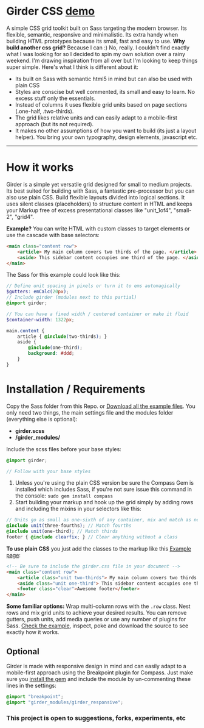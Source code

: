 Girder CSS [demo](http://comfypixel.com/Girder/)
====================

A simple CSS grid toolkit built on Sass targeting the modern browser. Its flexible, semantic, responsive and minimalistic. Its extra handy when building HTML prototypes because its small, fast and easy to use. **Why build another css grid?** Because I can :) No, really. I couldn't find exactly what I was looking for so I decided to spin my own solution over a rainy weekend. I'm drawing inspiration from all over but I'm looking to keep things super simple. Here's what I think is different about it:

* Its built on Sass with semantic html5 in mind but can also be used with plain CSS
* Styles are conscise but well commented, its small and easy to learn. No excess stuff only the essentials.
* Instead of columns it uses flexible grid units based on page sections (.one-half, .two-thirds).
* The grid likes relative units and can easily adapt to a mobile-first approach (but its not required).
* It makes no other assumptions of how you want to build (its just a layout helper). You bring your own typography, design elements, javascript etc.

---

# How it works
Girder is a simple yet versatile grid designed for small to medium projects. Its best suited for building with Sass, a fantastic pre-processor but you can also use plain CSS. Build flexible layouts divided into logical sections. It uses silent classes (placeholders) to structure content in HTML and keeps your Markup free of excess presentational classes like "unit_1of4", "small-2", "grid4".

**Example?**
You can write HTML with custom classes to target elements or use the cascade with base selectors:
```HTML
<main class="content row">
	<article> My main column covers two thirds of the page. </article>
	<aside> This sidebar content occupies one third of the page. </aside>
</main>
```
The Sass for this example could look like this:
```SCSS
// Define unit spacing in pixels or turn it to ems automagically
$gutters: emCalc(20px);
// Include girder (modules next to this partial)
@import girder;

// You can have a fixed width / centered container or make it fluid
$container-width: 1322px;

main.content {
	article { @include(two-thirds); }
	aside {
		@include(one-third);
		background: #ddd;
	}
}
```
# Installation / Requirements
Copy the Sass folder from this Repo. or [Download all the example files](http://comfypixel.com/Girder/Girder_example_files_v04.zip). You only need two things, the main settings file and the modules folder (everything else is optional):

*	**girder.scss**
*	**/girder_modules/**

Include the scss files before your base styles:
```SCSS
@import girder;

// Follow with your base styles
```

1. Unless you're using the plain CSS version be sure the Compass Gem is installed which includes Sass, if you're not sure issue this command in the console: ```sudo gem install compass```
2. Start building your markup and hook up the grid simply by adding rows and including the mixins in your selectors like this:

```SCSS
// Units go as small as one-sixth of any container, mix and match as needed
@include unit(three-fourths); // Match fourths
@include unit(one-third); // Match thirds
footer { @include clearfix; } // Clear anything without a class
```

**To use plain CSS** you just add the classes to the markup like this [Example page](http://comfypixel.com/Girder/example-css.html):
```HTML
<!-- Be sure to include the girder.css file in your document -->
<main class="content row">
	<article class="unit two-thirds"> My main column covers two thirds of the page. </article>
	<aside class="unit one-third"> This sidebar content occupies one third of the page. </aside>
	<footer class="clear">Awesome footer</footer>
</main>
```

**Some familiar options:** Wrap multi-column rows with the ```.row``` class. Nest rows and mix grid units to achieve your desired results. You can remove gutters, push units, add media queries or use any number of plugins for Sass. [Check the example](http://comfypixel.com/Girder/), inspect, poke and download the source to see exactly how it works.

## Optional
Girder is made with responsive design in mind and can easily adapt to a mobile-first approach using the Breakpoint plugin for Compass. Just make sure you [install the gem](http://rubygems.org/gems/breakpoint) and include the module by un-commenting these lines in the settings:

````SCSS
@import "breakpoint";
@import "girder_modules/girder_responsive";
````

### This project is open to suggestions, forks, experiments, etc
